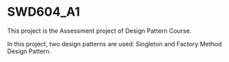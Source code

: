 # SWD604_A1

This project is the Assessment project of Design Pattern Course.

In this project, two design patterns are used: Singleton and Factory Method Design Pattern.
